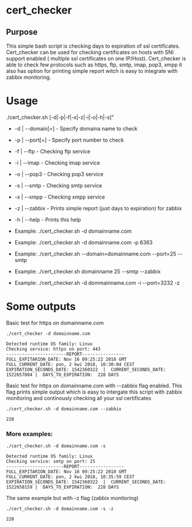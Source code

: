 # cert_checker

## Purpose
This simple bash script is checking days to expiration of ssl certificates. Cert_checker can be used for checking certificates on hosts with SNI support enabled ( multiple ssl certificates on one IP/Host). Cert_checker is able to check few protocols such as https, ftp, smtp, imap, pop3, xmpp it also has option for printing simple report witch is easy to integrate with zabbix monitoring.

# Usage
./cert_checker.sh [-d|-p|-f|-x|-z|-i|-o|-h|-s]"

* -d | --domain[=]<domain name> - Specify domaina name to check
* -p | --port[=]<port number> - Specify port number to check
* -f | --ftp      - Checking ftp service
* -i | --imap   - Checking imap service
* -o | --pop3 - Checking pop3 service
* -s | --smtp  - Checking smtp service
* -x | --xmpp - Checking xmpp service
* -z | --zabbix - Prints simple report (just days to expiration) for zabbix
* -h | --help - Prints this help

* Example: ./cert_checker.sh -d domainname.com
* Example: ./cert_checker.sh  -d domainname.com -p 6363
* Example: ./cert_checker.sh  --domain=domainname.com --port=25 --smtp
* Example: ./cert_checker.sh  domainname 25 --smtp --zabbix
* Example: ./cert_checker.sh  -d dommainname.com -i --port=3232 -z

# Some outputs
Basic test for https on domainname.com
```
./cert_checker -d domainname.com

Detected runtime OS family: Linux
Checking service: https on port: 443
-----------------------REPORT----------------
FULL_EXPITARION_DATE: Nov 16 09:25:22 2018 GMT
FULL_CURRENT_DATE: pon, 2 kwi 2018, 10:30:04 CEST
EXPIRATION_SECONDS_DATE: 1542360322  |  CURRENT_SECONDS_DATE: 1522657804 |  DAYS_TO_EXPIRATION:  228 DAYS
```

Basic test for https on domainname.com with --zabbix flag enabled. This flag prints simple output which is easy to intergate this script with zabbix monitoring and continously checking all your ssl certificates 
```
./cert_checker.sh -d domainname.com --zabbix

228
```
### More examples:

```
./cert_checker.sh -d domainname.com -s

Detected runtime OS family: Linux
Checking service: smtp on port: 25
----------------------REPORT-----------------
FULL_EXPITARION_DATE: Nov 16 09:25:22 2018 GMT
FULL_CURRENT_DATE: pon, 2 kwi 2018, 10:35:59 CEST
EXPIRATION_SECONDS_DATE: 1542360322  |  CURRENT_SECONDS_DATE: 1522658159 |  DAYS_TO_EXPIRATION:  228 DAYS
```
The same example but with -z flag (zabbix monitoring)
```
./cert_checker.sh -d domainname.com -s -z

228
```
